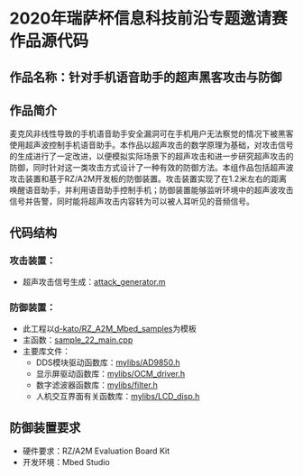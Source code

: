 # 2020年瑞萨杯信息科技前沿专题邀请赛作品源代码
## 作品名称：针对手机语音助手的超声黑客攻击与防御
## 作品简介
麦克风非线性导致的手机语音助手安全漏洞可在手机用户无法察觉的情况下被黑客使用超声波控制手机语音助手。本作品以超声攻击的数学原理为基础，对攻击信号的生成进行了一定改进，以便模拟实际场景下的超声攻击和进一步研究超声攻击的防御，同时针对这一类攻击方式设计了一种有效的防御方法。本组作品包括超声波攻击装置和基于RZ/A2M开发板的防御装置。攻击装置实现了在1.2米左右的距离唤醒语音助手，并利用语音助手控制手机；防御装置能够监听环境中的超声波攻击信号并告警，同时能将超声攻击内容转为可以被人耳听见的音频信号。

## 代码结构
### 攻击装置：
* 超声攻击信号生成：[attack_generator.m](https://github.com/Sshenl/RZ_A2M_Mbed_samples/blob/master/MATLAB_code/attack_generator.m)
### 防御装置：
* 此工程以[d-kato/RZ_A2M_Mbed_samples](https://github.com/d-kato/RZ_A2M_Mbed_samples)为模板
* 主函数：[sample_22_main.cpp](https://github.com/Sshenl/RZ_A2M_Mbed_samples/blob/master/sample_programs/sample_22_main.cpp)
* 主要库文件：
  * DDS模块驱动函数库：[mylibs/AD9850.h](https://github.com/Sshenl/RZ_A2M_Mbed_samples/blob/master/mylibs/AD9850.h)
  * 显示屏驱动函数库：[mylibs/OCM_driver.h](https://github.com/Sshenl/RZ_A2M_Mbed_samples/blob/master/mylibs/OCM_driver.h)
  * 数字滤波器函数库：[mylibs/filter.h](https://github.com/Sshenl/RZ_A2M_Mbed_samples/blob/master/mylibs/filter.h)
  * 人机交互界面有关函数库：[mylibs/LCD_disp.h](https://github.com/Sshenl/RZ_A2M_Mbed_samples/blob/master/mylibs/LCD_disp.h)
## 防御装置要求
* 硬件要求：RZ/A2M Evaluation Board Kit
* 开发环境：Mbed Studio
